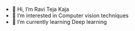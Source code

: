 - 👋 Hi, I’m Ravi Teja Kaja
- 👀 I’m interested in Computer vision techniques 
- 🌱 I’m currently learning Deep learning

<!---
rak7045/rak7045 is a ✨ special ✨ repository because its `README.md` (this file) appears on your GitHub profile.
You can click the Preview link to take a look at your changes.
--->
